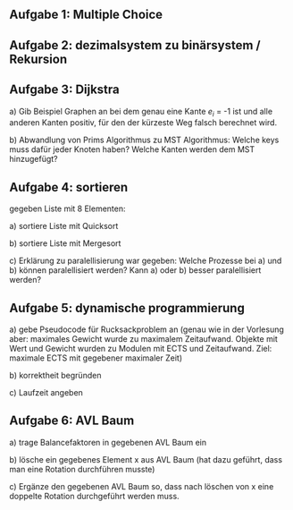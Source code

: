 ## Aufgabe 1: Multiple Choice

## Aufgabe 2: dezimalsystem zu binärsystem / Rekursion

## Aufgabe 3: Dijkstra
a) Gib Beispiel Graphen an bei dem genau eine Kante $e_i$ = -1 ist und alle anderen Kanten positiv, für den der kürzeste Weg falsch berechnet wird.

b) Abwandlung von Prims Algorithmus zu MST Algorithmus: Welche keys muss dafür jeder Knoten haben? Welche Kanten werden dem MST hinzugefügt?

## Aufgabe 4: sortieren
gegeben Liste mit 8 Elementen:

a) sortiere Liste mit Quicksort

b) sortiere Liste mit Mergesort

c) Erklärung zu paralellisierung war gegeben: Welche Prozesse bei a) und b) können paralellisiert werden? Kann a) oder b) besser paralellisiert werden?

## Aufgabe 5: dynamische programmierung

a) gebe Pseudocode für Rucksackproblem an (genau wie in der Vorlesung aber: maximales Gewicht wurde zu maximalem Zeitaufwand. Objekte mit Wert und Gewicht wurden zu Modulen mit ECTS und Zeitaufwand. Ziel: maximale ECTS mit gegebener maximaler Zeit)

b) korrektheit begründen

c) Laufzeit angeben

## Aufgabe 6: AVL Baum
a) trage Balancefaktoren in gegebenen AVL Baum ein

b) lösche ein gegebenes Element x aus AVL Baum (hat dazu geführt, dass man eine Rotation durchführen musste)

c) Ergänze den gegebenen AVL Baum so, dass nach löschen von x eine doppelte Rotation durchgeführt werden muss. 
